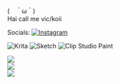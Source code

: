 
(　＾ω＾)<br>Hai call me vic/koii


 Socials:
[![Instagram](https://img.shields.io/badge/Instagram-%23E4405F.svg?logo=Instagram&logoColor=white)](https://instagram.com/meo0wra) 

![Krita](https://img.shields.io/badge/Krita-203759?style=for-the-badge&logo=krita&logoColor=EEF37B) ![Sketch](https://img.shields.io/badge/Sketch-FFB387?style=for-the-badge&logo=sketch&logoColor=black) ![Clip Studio Paint](https://img.shields.io/badge/ClipStudioPaint-%23CFD3D3.svg?style=for-the-badge&logo=ClipStudioPaint&logoColor=white)

![](https://github-readme-stats.vercel.app/api?username=OyasumiVici0us&theme=dark&hide_border=true&include_all_commits=false&count_private=false)<br/>
![](https://nirzak-streak-stats.vercel.app/?user=OyasumiVici0us&theme=dark&hide_border=true)<br/>
![](https://github-readme-stats.vercel.app/api/top-langs/?username=OyasumiVici0us&theme=dark&hide_border=true&include_all_commits=false&count_private=false&layout=compact)

<!-- Proudly created with GPRM ( https://gprm.itsvg.in ) -->
<div></div>
<configure></configure>
